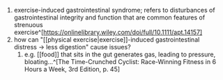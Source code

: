 1. exercise-induced gastrointestinal syndrome; refers to disturbances of gastrointestinal integrity and function that are common features of strenuous exercise^[https://onlinelibrary.wiley.com/doi/full/10.1111/apt.14157]
2. how can "[[physical exercise|exercise]]-induced gastrointestinal distress → less digestion" cause issues?
	1. e.g. [[food]] that sits in the gut generates gas, leading to pressure, bloating...^[The Time-Crunched Cyclist: Race-Winning Fitness in 6 Hours a Week, 3rd Edition, p. 45]